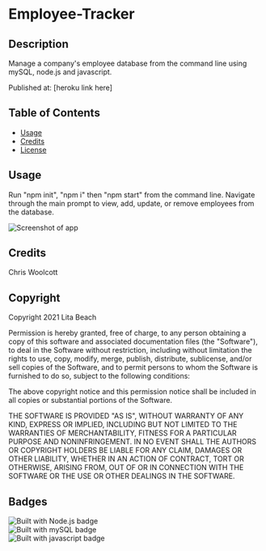 # Employee-Tracker

## Description 
Manage a company's employee database from the command line using mySQL, node.js and javascript.

Published at: [heroku link here]

## Table of Contents

* [Usage](#usage)
* [Credits](#credits)
* [License](#license)

## Usage 

Run "npm init", "npm i" then "npm start" from the command line. Navigate through the main prompt to view, add, update, or remove employees from the database.

![Screenshot of app](jfkdls/jfkdsl.png)

## Credits

Chris Woolcott

## Copyright

Copyright 2021 Lita Beach

Permission is hereby granted, free of charge, to any person obtaining a copy of this software and associated documentation files (the "Software"), to deal in the Software without restriction, including without limitation the rights to use, copy, modify, merge, publish, distribute, sublicense, and/or sell copies of the Software, and to permit persons to whom the Software is furnished to do so, subject to the following conditions:

The above copyright notice and this permission notice shall be included in all copies or substantial portions of the Software.

THE SOFTWARE IS PROVIDED "AS IS", WITHOUT WARRANTY OF ANY KIND, EXPRESS OR IMPLIED, INCLUDING BUT NOT LIMITED TO THE WARRANTIES OF MERCHANTABILITY, FITNESS FOR A PARTICULAR PURPOSE AND NONINFRINGEMENT. IN NO EVENT SHALL THE AUTHORS OR COPYRIGHT HOLDERS BE LIABLE FOR ANY CLAIM, DAMAGES OR OTHER LIABILITY, WHETHER IN AN ACTION OF CONTRACT, TORT OR OTHERWISE, ARISING FROM, OUT OF OR IN CONNECTION WITH THE SOFTWARE OR THE USE OR OTHER DEALINGS IN THE SOFTWARE.

## Badges

![Built with Node.js badge](https://img.shields.io/badge/Built_with-Node.js-green) <br>
![Built with mySQL badge](https://img.shields.io/badge/Built_with-mySQL-blue) <br>
![Built with javascript badge](https://img.shields.io/badge/Built_with-Javascript-purple)